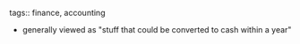 tags:: finance, accounting

- generally viewed as "stuff that could be converted to cash within a year"